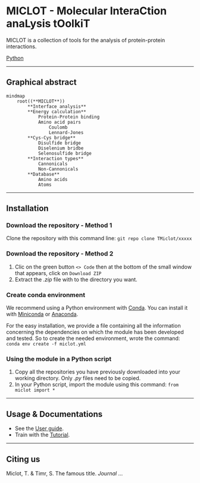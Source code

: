 # MICLOT - Molecular InteraCtion anaLysis tOolkiT
MICLOT is a collection of tools for the analysis of protein-protein interactions.

[Python](https://www.python.org/) 


***
## Graphical abstract

```mermaid
mindmap
    root((**MICLOT**))
        **Interface analysis**
        **Energy calculation**
            Protein-Protein binding
            Amino acid pairs
                Coulomb
                Lennard-Jones
        **Cys-Cys bridge**
            Disulfide bridge
            Diselenium bridbe
            Selenosulfide bridge
        **Interaction types**
            Cannonicals
            Non-Cannonicals
        **Database**
            Amino acids
            Atoms
```

***
## Installation
### Download the repository - Method 1
Clone the repository with this command line: `git repo clone TMiclot/xxxxx`

### Download the repository - Method 2
1. Clic on the green button `<> Code` then at the bottom of the small window that appears, click on `Download ZIP`
2. Extract the *.zip* file with to the directory you want. 

### Create conda environment
We recommend using a Python environment with [Conda](https://docs.conda.io/projects/conda/en/stable/index.html). You can install it with [Miniconda](https://docs.conda.io/projects/miniconda/en/latest/) or [Anaconda](https://www.anaconda.com/download/).

For the easy installation, we provide a file containing all the information concerning the dependencies on which the module has been developed and tested. So to create the needed environment, wrote the command: `conda env create -f miclot.yml`

### Using the module in a Python script
1. Copy all the repositories you have previously downloaded into your working directory. Only *.py* files need to be copied.
2. In your Python script, import the module using this command: `from miclot import *`


***
## Usage & Documentations
- See the [User guide]().
- Train with the [Tutorial]().


***
## Citing us
Miclot, T. & Timr, S. The famous title. *Journal* ... 
